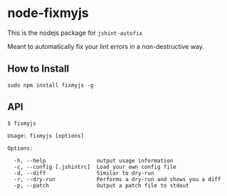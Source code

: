 # node-fixmyjs

This is the nodejs package for `jshint-autofix`

Meant to automatically fix your lint errors in a non-destructive way.

## How to Install

    sudo npm install fixmyjs -g

## API

    $ fixmyjs

    Usage: fixmyjs [options]

    Options:

      -h, --help                output usage information
      -c, --config [.jshintrc]  Load your own config file
      -d, --diff                Similar to dry-run
      -r, --dry-run             Performs a dry-run and shows you a diff
      -p, --patch               Output a patch file to stdout

